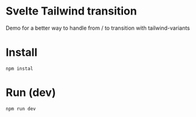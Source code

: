 # Svelte Tailwind transition

Demo for a better way to handle from / to transition with tailwind-variants

# Install
```npm instal```

# Run (dev)
```npm run dev```
